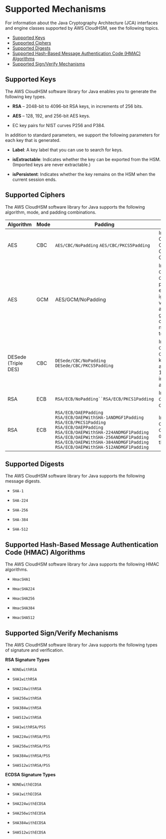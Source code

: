 # Supported Mechanisms<a name="java-lib-supported"></a>

For information about the Java Cryptography Architecture \(JCA\) interfaces and engine classes supported by AWS CloudHSM, see the following topics\. 


+ [Supported Keys](#java-keys)
+ [Supported Ciphers](#java-ciphers)
+ [Supported Digests](#java-digests)
+ [Supported Hash\-Based Message Authentication Code \(HMAC\) Algorithms](#java-mac)
+ [Supported Sign/Verify Mechanisms](#java-sign-verify)

## Supported Keys<a name="java-keys"></a>

The AWS CloudHSM software library for Java enables you to generate the following key types\.

+ **RSA** – 2048\-bit to 4096\-bit RSA keys, in increments of 256 bits\.

+ **AES** – 128, 192, and 256\-bit AES keys\.

+ EC key pairs for NIST curves P256 and P384\.

In addition to standard parameters, we support the following parameters for each key that is generated\.

+ **Label**: A key label that you can use to search for keys\.

+ **isExtractable**: Indicates whether the key can be exported from the HSM\. \(Imported keys are never extractable\.\)

+ **isPersistent**: Indicates whether the key remains on the HSM when the current session ends\.

## Supported Ciphers<a name="java-ciphers"></a>

The AWS CloudHSM software library for Java supports the following algorithm, mode, and padding combinations\.


| Algorithm | Mode | Padding | Notes | 
| --- | --- | --- | --- | 
| AES | CBC |  `AES/CBC/NoPadding` `AES/CBC/PKCS5Padding`  | Implements Cipher\.ENCRYPT\_MODE, Cipher\.DECRYPT\_MODE, Cipher\.WRAP\_MODE, and Cipher\.UNWRAP\_MODE\. | 
| AES | GCM | AES/GCM/NoPadding | Implements `Cipher.ENCRYPT_MODE` and `Cipher.DECRYPT_MODE`\.When performing AES\-GCM encryption, the HSM ignores the initialization vector \(IV\) in the request and uses an IV that it generates\. When the operation completes, you must call `Cipher.getIV()` to get the IV\. | 
| DESede \(Triple DES\) | CBC |  `DESede/CBC/NoPadding` `DESede/CBC/PKCS5Padding`  |  Implements `Cipher.ENCRYPT_MODE` and `Cipher.DECRYPT_MODE`\. The key generation routines accept a size of 168 or 192 bits\. However, internally, all DESede keys are 192 bits\.  | 
| RSA | ECB | `RSA/ECB/NoPadding``RSA/ECB/PKCS1Padding` | Implements `Cipher.ENCRYPT_MODE` and `Cipher.DECRYPT_MODE`\. | 
| RSA | ECB | `RSA/ECB/OAEPPadding` `RSA/ECB/OAEPWithSHA-1ANDMGF1Padding` `RSA/ECB/PKCS1Padding` `RSA/ECB/OAEPPadding` `RSA/ECB/OAEPWithSHA-224ANDMGF1Padding` `RSA/ECB/OAEPWithSHA-256ANDMGF1Padding` `RSA/ECB/OAEPWithSHA-384ANDMGF1Padding` `RSA/ECB/OAEPWithSHA-512ANDMGF1Padding`  |  Implements `Cipher.ENCRYPT_MODE` and `Cipher.DECRYPT_MODE`\. `OAEPPadding` is `OAEP` with the `SHA-1` padding type\.  | 

## Supported Digests<a name="java-digests"></a>

The AWS CloudHSM software library for Java supports the following message digests\.

+ `SHA-1`

+ `SHA-224`

+ `SHA-256`

+ `SHA-384`

+ `SHA-512`

## Supported Hash\-Based Message Authentication Code \(HMAC\) Algorithms<a name="java-mac"></a>

The AWS CloudHSM software library for Java supports the following HMAC algorithms\.

+ `HmacSHA1`

+ `HmacSHA224`

+ `HmacSHA256`

+ `HmacSHA384`

+ `HmacSHA512`

## Supported Sign/Verify Mechanisms<a name="java-sign-verify"></a>

The AWS CloudHSM software library for Java supports the following types of signature and verification\.

**RSA Signature Types**

+ `NONEwithRSA`

+ `SHA1withRSA`

+ `SHA224withRSA`

+ `SHA256withRSA`

+ `SHA384withRSA`

+ `SHA512withRSA`

+ `SHA1withRSA/PSS`

+ `SHA224withRSA/PSS`

+ `SHA256withRSA/PSS`

+ `SHA384withRSA/PSS`

+ `SHA512withRSA/PSS`

**ECDSA Signature Types**

+ `NONEwithECDSA`

+ `SHA1withECDSA`

+ `SHA224withECDSA`

+ `SHA256withECDSA`

+ `SHA384withECDSA`

+ `SHA512withECDSA`